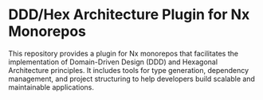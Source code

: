 # DDD/Hex Architecture Plugin for Nx Monorepos

This repository provides a plugin for Nx monorepos that facilitates the implementation of Domain-Driven Design (DDD) and Hexagonal Architecture principles. It includes tools for type generation, dependency management, and project structuring to help developers build scalable and maintainable applications.
